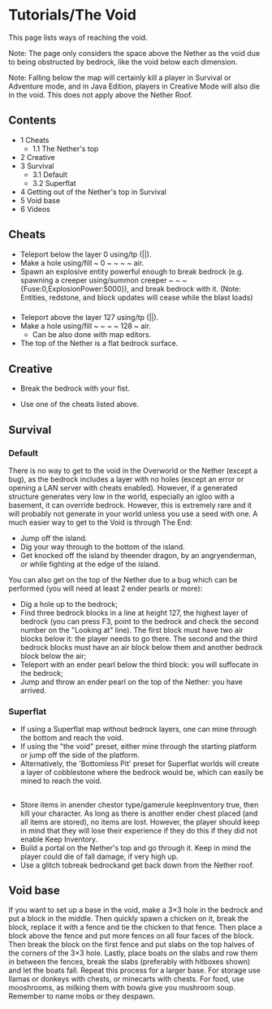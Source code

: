 # Tutorials/The Void
This page lists ways of reaching the void.

Note: The page only considers the space above the Nether as the void due to being obstructed by bedrock, like the void below each dimension.

Note: Falling below the map will certainly kill a player in Survival or Adventure mode, and in Java Edition, players in Creative Mode will also die in the void. This does not apply above the Nether Roof.

## Contents
- 1 Cheats
	- 1.1 The Nether's top
- 2 Creative
- 3 Survival
	- 3.1 Default
	- 3.2 Superflat
- 4 Getting out of the Nether's top in Survival
- 5 Void base
- 6 Videos

## Cheats
- Teleport below the layer 0 using/tp (<targets>|<destination>|<x>).
- Make a hole using/fill ~ 0 ~ ~ ~ ~ air.
- Spawn an explosive entity powerful enough to break bedrock (e.g. spawning a creeper using/summon creeper ~ ~ ~ {Fuse:0,ExplosionPower:5000}), and break bedrock with it. (Note: Entities, redstone, and block updates will cease while the blast loads)

### 
- Teleport above the layer 127 using/tp (<targets>|<destination>|<x>).
- Make a hole using/fill ~ ~ ~ ~ 128 ~ air.
	- Can be also done with map editors.
- The top of the Nether is a flat bedrock surface.

## Creative
- Break the bedrock with your fist.

- Use one of the cheats listed above.

## Survival
### Default
There is no way to get to the void in the Overworld or the Nether (except a bug), as the bedrock includes a layer with no holes (except an error or opening a LAN server with cheats enabled). However, if a generated structure generates very low in the world, especially an igloo with a basement, it can override bedrock. However, this is extremely rare and it will probably not generate in your world unless you use a seed with one. A much easier way to get to the Void is through The End:

- Jump off the island.
- Dig your way through to the bottom of the island.
- Get knocked off the island by theender dragon, by an angryenderman, or while fighting at the edge of the island.

You can also get on the top of the Nether due to a bug which can be performed (you will need at least 2 ender pearls or more):

- Dig a hole up to the bedrock;
- Find three bedrock blocks in a line at height 127, the highest layer of bedrock (you can press F3, point to the bedrock and check the second number on the "Looking at" line). The first block must have two air blocks below it: the player needs to go there. The second and the third bedrock blocks must have an air block below them and another bedrock block below the air;
- Teleport with an ender pearl below the third block: you will suffocate in the bedrock;
- Jump and throw an ender pearl on the top of the Nether: you have arrived.

### Superflat
- If using a Superflat map without bedrock layers, one can mine through the bottom and reach the void.
- If using the "the void" preset, either mine through the starting platform or jump off the side of the platform.
- Alternatively, the 'Bottomless Pit' preset for Superflat worlds will create a layer of cobblestone where the bedrock would be, which can easily be mined to reach the void.

## 
- Store items in anender chestor type/gamerule keepInventory true, then kill your character. As long as there is another ender chest placed (and all items are stored), no items are lost. However, the player should keep in mind that they will lose their experience if they do this if they did not enable Keep Inventory.
- Build a portal on the Nether's top and go through it. Keep in mind the player could die of fall damage, if very high up.
- Use a glitch tobreak bedrockand get back down from the Nether roof.

## Void base
If you want to set up a base in the void, make a 3×3 hole in the bedrock and put a block in the middle. Then quickly spawn a chicken on it, break the block, replace it with a fence and tie the chicken to that fence. Then place a block above the fence and put more fences on all four faces of the block. Then break the block on the first fence and put slabs on the top halves of the corners of the 3×3 hole. Lastly, place boats on the slabs and row them in between the fences, break the slabs (preferably with hitboxes shown) and let the boats fall. Repeat this process for a larger base. For storage use llamas or donkeys with chests, or minecarts with chests. For food, use mooshrooms, as milking them with bowls give you mushroom soup. Remember to name mobs or they despawn.

